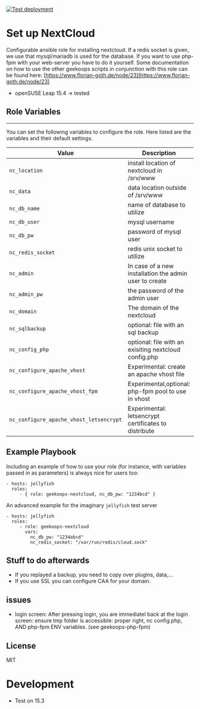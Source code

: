 [![Test deployment](https://github.com/GeekOops/geekoops-nextcloud/actions/workflows/CI.yml/badge.svg)](https://github.com/GeekOops/geekoops-nextcloud/actions/workflows/CI.yml)

# Set up NextCloud

Configurable ansible role for installing nextcloud.
If a redis socket is given, we use that
mysql/mariadb is used for the database.
If you want to use php-fpm with your web-server you have to do it yourself.
Some documentation on how to use the other geekoops scripts in conjunction with
this role can be found here: [https://www.florian-goth.de/node/23](https://www.florian-goth.de/node/23)

- openSUSE Leap 15.4 -> tested

## Role Variables
--------------

You can set the following variables to configure the role. Here listed are the variables and their default settings.


| Value | Description | Default |
|-------|-------------|---------|
|`nc_location` | install location of nextcloud in /srv/www | "htdocs/nextcloud" |
|`nc_data` | data location outside of /srv/www | "ncdata" |
|`nc_db_name` | name of database to utilize | "nextcloud" |
|`nc_db_user` | mysql username | "" |
|`nc_db_pw` | password of mysql user | "" |
|`nc_redis_socket` | redis unix socket to utilize | "" |
|`nc_admin` | In case of a new installation the admin user to create | "Administrator" |
|`nc_admin_pw` | the password of the admin user | "admin_pw" |
|`nc_domain` | The domain of the nextcloud | "cloud.example.org" |
|`nc_sqlbackup` | optional: file with an sql backup | "" |
|`nc_config_php` | optional: file with an exisiting nextcloud config.php | "" |
|`nc_configure_apache_vhost`|Experimental: create an apache vhost file| false |
|`nc_configure_apache_vhost_fpm`| Experimental,optional: php-fpm pool to use in vhost| "/var/run/php-fpm/cloud.sock" |
|`nc_configure_apache_vhost_letsencrypt`| Experimental: letsencrypt certificates to distribute | "/etc/letsencrypt/live/cloud.example.org/" |

## Example Playbook

Including an example of how to use your role (for instance, with variables passed in as parameters) is always nice for users too:

    - hosts: jellyfish
      roles:
         - { role: geekoops-nextcloud, nc_db_pw: "1234bcd" }

An advanced example for the imaginary `jellyfish` test server

    - hosts: jellyfish
      roles:
         - role: geekoops-nextcloud
           vars:
             nc_db_pw: "1234abcd"
             nc_redis_socket: "/var/run/redis/cloud.sock"

## Stuff to do afterwards
- If you replayed a backup, you need to copy over plugins, data,...
- If you use SSL you can configure CAA for your domain.

## issues
- login screen: After pressing login, you are immediatel back at the login screen: ensure tmp folder is accessible: proper right, nc config.php, AND php-fpm ENV variables. (see geekoops-php-fpm)

## License

MIT

# Development
- Test on 15.3
